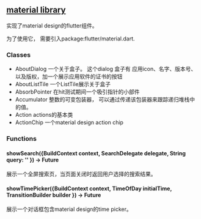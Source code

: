 ## [material  library](https://api.flutter.dev/flutter/material/material-library.html)
实现了material design的flutter组件。

为了使用它， 需要引入package:flutter/material.dart.

### Classes
- AboutDialog 
一个关于盒子。 这个dialog 盒子有 应用icon、名字、版本号、以及版权，加一个展示应用软件的证书的按钮
- AboutListTile 
一个ListTile展示关于盒子
- AbsorbPointer 
在hit测试期间一个吸引指针的小部件
- Accumulator 
整数的可变包装器， 可以通过传递该包装器来跟踪递归堆栈中的值。
- Action 
actions的基本类
- ActionChip
一个material design action chip

### Functions
#### showSearch<T>({BuildContext context, SearchDelegate<T> delegate, String query: '' }) → Future<T>
展示一个全屏搜索页，当页面关闭时返回用户选择的搜索结果。

#### showTimePicker({BuildContext context, TimeOfDay initialTime, TransitionBuilder builder }) → Future<TimeOfDay>
展示一个对话框包含material design的time picker。
